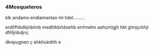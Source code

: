 ### 4Mosqueteros
klk andamo endiamantao mi lidel.........

erdñfhbdkjnbñnb
medhlkbñdoehb
errhnehn
aehçmlgjh
hkt
ghnjçròhjr
dfñĺjnbdjnç

dknpugnen
ç
ehkhùèdńh e


